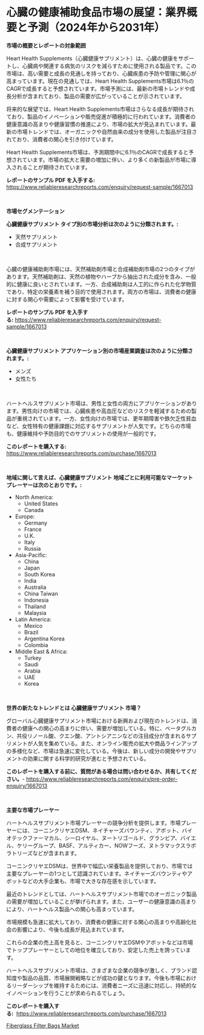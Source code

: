 <p><h1>心臓の健康補助食品市場の展望：業界概要と予測（2024年から2031年）</h1></p><p><strong>市場の概要とレポートの対象範囲</strong></p>
<p><p>Heart Health Supplements（心臓健康サプリメント）は、心臓の健康をサポートし、心臓病や関連する病気のリスクを減らすために使用される製品です。この市場は、高い需要と成長の見通しを持っており、心臓疾患の予防や管理に関心が高まっています。現在の見通しでは、Heart Health Supplements市場は6.1％のCAGRで成長すると予想されています。市場予測には、最新の市場トレンドや成長分析が含まれており、製品の需要が広がっていることが示されています。</p><p>将来的な展望では、Heart Health Supplements市場はさらなる成長が期待されており、製品のイノベーションや販売促進が積極的に行われています。消費者の健康意識の高まりや健康習慣の推進により、市場の拡大が見込まれています。最新の市場トレンドでは、オーガニックや自然由来の成分を使用した製品が注目されており、消費者の関心を引き付けています。</p><p>Heart Health Supplements市場は、予測期間中に6.1％のCAGRで成長すると予想されています。市場の拡大と需要の増加に伴い、より多くの新製品が市場に導入されることが期待されています。</p></p>
<p><strong>レポートのサンプル PDF を入手する:</strong> <a href="https://www.reliableresearchreports.com/enquiry/request-sample/1667013">https://www.reliableresearchreports.com/enquiry/request-sample/1667013</a></p>
<p>&nbsp;</p>
<p><strong>市場セグメンテーション</strong></p>
<p><strong>心臓健康サプリメント タイプ別の市場分析は次のように分類されます。:</strong></p>
<p><ul><li>天然サプリメント</li><li>合成サプリメント</li></ul></p>
<p>&nbsp;</p>
<p><p>心臓の健康補助剤市場には、天然補助剤市場と合成補助剤市場の2つのタイプがあります。天然補助剤は、天然の植物やハーブから抽出された成分を含み、一般的に健康に良いとされています。一方、合成補助剤は人工的に作られた化学物質であり、特定の栄養素を補う目的で使用されます。両方の市場は、消費者の健康に対する関心や需要によって影響を受けています。</p></p>
<p><strong>レポートのサンプル PDF を入手する:</strong>&nbsp;<a href="https://www.reliableresearchreports.com/enquiry/request-sample/1667013">https://www.reliableresearchreports.com/enquiry/request-sample/1667013</a></p>
<p>&nbsp;</p>
<p><strong> 心臓健康サプリメント アプリケーション別の市場産業調査は次のように分類されます。:</strong></p>
<p><ul><li>メンズ</li><li>女性たち</li></ul></p>
<p>&nbsp;</p>
<p><p>ハートヘルスサプリメント市場は、男性と女性の両方にアプリケーションがあります。男性向けの市場では、心臓疾患や高血圧などのリスクを軽減するための製品が重視されています。一方、女性向けの市場では、更年期障害や鉄欠乏性貧血など、女性特有の健康課題に対応するサプリメントが人気です。どちらの市場も、健康維持や予防目的でのサプリメントの使用が一般的です。</p></p>
<p><strong>このレポートを購入する:</strong>&nbsp; <a href="https://www.reliableresearchreports.com/purchase/1667013">https://www.reliableresearchreports.com/purchase/1667013</a></p>
<p>&nbsp;</p>
<p><strong>地域に関して言えば、心臓健康サプリメント 地域ごとに利用可能なマーケットプレーヤーは次のとおりです。:</strong></p>
<p><ul>
    <li>
        North America:
        <ul>
            <li>United States</li>
            <li>Canada</li>
        </ul>
    </li>
    <li>
        Europe:
        <ul>
            <li>Germany</li>
            <li>France</li>
            <li>U.K.</li>
            <li>Italy</li>
            <li>Russia</li>
        </ul>
    </li>
    <li>
        Asia-Pacific:
        <ul>
            <li>China</li>
            <li>Japan</li>
            <li>South Korea</li>
            <li>India</li>
            <li>Australia</li>
            <li>China Taiwan</li>
            <li>Indonesia</li>
            <li>Thailand</li>
            <li>Malaysia</li>
        </ul>
    </li>
    <li>
        Latin America:
        <ul>
            <li>Mexico</li>
            <li>Brazil</li>
            <li>Argentina Korea</li>
            <li>Colombia</li>
        </ul>
    </li>
    <li>
        Middle East & Africa:
        <ul>
            <li>Turkey</li>
            <li>Saudi</li>
            <li>Arabia</li>
            <li>UAE</li>
            <li>Korea</li>
        </ul>
    </li>
    </ul></p>
<p>&nbsp;</p>
<p><strong>世界の新たなトレンドとは 心臓健康サプリメント 市場？</strong></p>
<p><p>グローバル心臓健康サプリメント市場における新興および現在のトレンドは、消費者の健康への関心の高まりに伴い、需要が増加している。特に、ベータグルカン、共役リノール酸、クエン酸、アントシアニンなどの注目成分が含まれるサプリメントが人気を集めている。また、オンライン販売の拡大や商品ラインアップの多様化など、市場は急速に変化している。今後は、新しい成分の開発やサプリメントの効果に関する科学的研究が進むと予想されている。</p></p>
<p><strong>このレポートを購入する前に、質問がある場合は問い合わせるか、共有してください。</strong>- <a href="https://www.reliableresearchreports.com/enquiry/pre-order-enquiry/1667013">https://www.reliableresearchreports.com/enquiry/pre-order-enquiry/1667013</a></p>
<p>&nbsp;</p>
<p><strong>主要な市場プレーヤー</strong></p>
<p><p>ハートヘルスサプリメント市場プレーヤーの競争分析を提供します。市場プレーヤーには、コーニンクリヤエDSM、ネイチャーズバウンティ、アボット、バイオテックファーマカル、シーロイヤル、ヌートリゴールド、グランビア、バイエル、ケリーグループ、BASF、アルティカー、NOWフーズ、ヌトラマックスラボラトリーズなどが含まれます。</p><p>コーニンクリヤエDSMは、世界中で幅広い栄養製品を提供しており、市場では主要なプレーヤーの1つとして認識されています。ネイチャーズバウンティやアボットなどの大手企業も、市場で大きな存在感を示しています。</p><p>最近のトレンドとしては、ハートヘルスサプリメント市場でのオーガニック製品の需要が増加していることが挙げられます。また、ユーザーの健康意識の高まりにより、ハートヘルス製品への関心も高まっています。</p><p>市場規模も急速に拡大しており、消費者の健康に対する関心の高まりや高齢化社会の影響により、今後も成長が見込まれています。</p><p>これらの企業の売上高を見ると、コーニンクリヤエDSMやアボットなどは市場でトッププレーヤーとしての地位を確立しており、安定した売上を誇っています。</p><p>ハートヘルスサプリメント市場は、さまざまな企業の競争が激しく、ブランド認知度や製品の品質、市場展開戦略などが成功の鍵となります。今後も市場におけるリーダーシップを維持するためには、消費者ニーズに迅速に対応し、持続的なイノベーションを行うことが求められるでしょう。</p></p>
<p><strong>このレポートを購入する:</strong>&nbsp;&nbsp;<a href="https://www.reliableresearchreports.com/purchase/1667013">https://www.reliableresearchreports.com/purchase/1667013</a></p>
<p><p><a href="https://artistic-helicopter-ca9.notion.site/Fiberglass-Filter-Bags-Market-Growth-Market-Trends-COVID-19-Impact-and-Forecasts-for-period-from--a8adc2c4433c451b8153183e1fb5f2c8">Fiberglass Filter Bags Market</a></p></p>